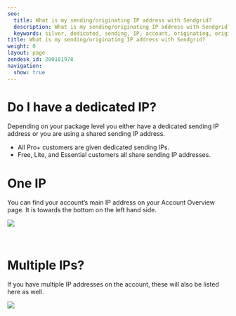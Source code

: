 ```yaml
---
seo:
  title: What is my sending/originating IP address with Sendgrid? 
  description: What is my sending/originating IP address with Sendgrid? 
  keywords: silver, dedicated, sending, IP, account, originating, originate
title: What is my sending/originating IP address with Sendgrid? 
weight: 0
layout: page
zendesk_id: 200181978
navigation:
  show: true
---
```


# Do I have a dedicated IP?

Depending on your package level you either have a dedicated sending IP address or you are using a shared sending IP address.

- All Pro+ customers are given dedicated sending IPs. &nbsp;
- Free, Lite, and Essential&nbsp;customers all share sending IP addresses.

# One IP

You can find your account’s main IP address on your Account Overview page. It is towards the bottom on the left hand side.&nbsp;

![]({{root_url}}/images/IP_address_maco.png)

&nbsp;

# Multiple IPs?

If you have multiple IP addresses on the account, these will also be listed here as well.&nbsp;

![]({{root_url}}/images/2_ips_maco.png)

